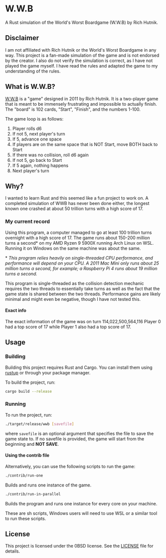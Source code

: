 # W.W.B

A Rust simulation of the World's Worst Boardgame (W.W.B) by Rich Hutnik.

## Disclaimer

I am not affiliated with Rich Hutnik or the World's Worst Boardgame in any way. This project is a fan-made simulation of the game and is not endorsed by the creator. I also do not verify the simulation is correct, as I have not played the game myself. I have read the rules and adapted the game to my understanding of the rules.

## What is W.W.B?

[W.W.B](https://boardgamegeek.com/boardgame/99918/wwb) is a "game" designed in 2011 by Rich Hutnik. It is a two-player game that is meant to be immensely frustrating and impossible to actually finish. The "board" is 102 cards, "Start", "Finish", and the numbers 1-100.

The game loop is as follows:

1. Player rolls d6
2. If not 5, next player's turn
3. If 5, advance one space
4. If players are on the same space that is NOT Start, move BOTH back to Start
5. If there was no collision, roll d6 again
6. If not 5, go back to Start
7. If 5 again, nothing happens
8. Next player's turn

## Why?

I wanted to learn Rust and this seemed like a fun project to work on.
A completed simulation of WWB has never been done either, the longest known one crashed at about 50 trillion turns with a high score of 17.

### My current record

Using this program, a computer managed to go at least 100 trillion turns overnight with a high score of 17. The game runs about 150-200 million turns a second* on my AMD Ryzen 9 5900X running Arch Linux on WSL. Running it on Windows on the same machine was about the same.

\* *This program relies heavily on single-threaded CPU performance, and performance will depend on your CPU. A 2011 Mac Mini only runs about 25 million turns a second, for example; a Raspberry Pi 4 runs about 19 million turns a second.*

This program is single-threaded as the collision detection mechanic requires the two threads to essentially take turns as well as the fact that the game state is shared between the two threads. Performance gains are likely minimal and might even be negative, though I have not tested this.

#### Exact info

The exact information of the game was on turn 114,022,500,564,116 Player 0 had a top score of 17 while Player 1 also had a top score of 17.

## Usage

### Building

Building this project requires Rust and Cargo. You can install them using [rustup](https://rustup.rs/) or through your package manager.

To build the project, run:

```sh
cargo build --release
```

### Running

To run the project, run:

```sh
./target/release/wwb [savefile]
```

where `savefile` is an optional argument that specifies the file to save the game state to. If no savefile is provided, the game will start from the beginning and **NOT SAVE**.

#### Using the contrib file

Alternatively, you can use the following scripts to run the game:

```sh
./contrib/run-one
```

Builds and runs one instance of the game.

```sh
./contrib/run-in-parallel
```

Builds the program and runs one instance for every core on your machine.

These are sh scripts, Windows users will need to use WSL or a similar tool to run these scripts.

## License

This project is licensed under the 0BSD license. See the [LICENSE](LICENSE) file for details.
